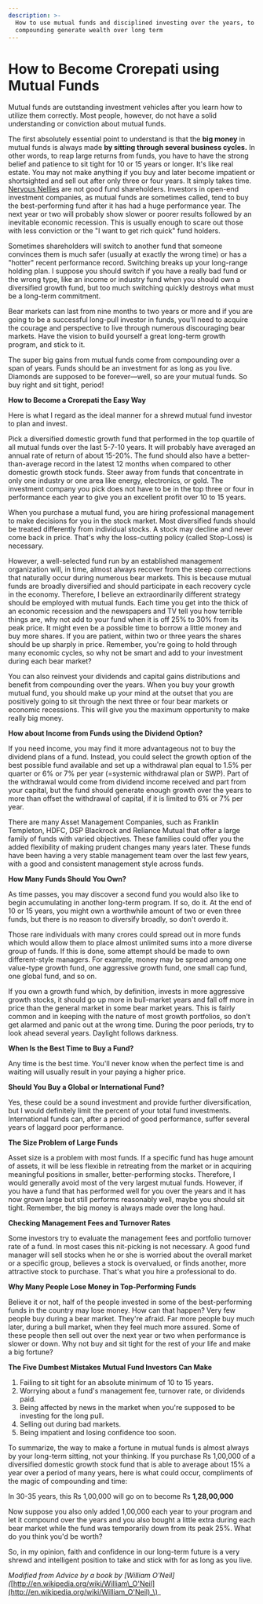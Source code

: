 ```yaml
---
description: >-
  How to use mutual funds and disciplined investing over the years, to let
  compounding generate wealth over long term
---
```


# How to Become Crorepati using Mutual Funds

Mutual funds are outstanding investment vehicles after you learn how to utilize them correctly. Most people, however, do not have a solid understanding or conviction about mutual funds.

The first absolutely essential point to understand is that the **big money** in mutual funds is always made **by sitting through several business cycles.** In other words, to reap large returns from funds, you have to have the strong belief and patience to sit tight for 10 or 15 years or longer. It's like real estate. You may not make anything if you buy and later become impatient or shortsighted and sell out after only three or four years. It simply takes time. [Nervous Nellies](http://www.investopedia.com/terms/n/nervousnellie.asp) are not good fund shareholders. Investors in open-end investment companies, as mutual funds are sometimes called, tend to buy the best-performing fund after it has had a huge performance year. The next year or two will probably show slower or poorer results followed by an inevitable economic recession. This is usually enough to scare out those with less conviction or the "I want to get rich quick" fund holders.

Sometimes shareholders will switch to another fund that someone convinces them is much safer \(usually at exactly the wrong time\) or has a "hotter" recent performance record. Switching breaks up your long-range holding plan. I suppose you should switch if you have a really bad fund or the wrong type, like an income or industry fund when you should own a diversified growth fund, but too much switching quickly destroys what must be a long-term commitment.

Bear markets can last from nine months to two years or more and if you are going to be a successful long-pull investor in funds, you'll need to acquire the courage and perspective to live through numerous discouraging bear markets. Have the vision to build yourself a great long-term growth program, and stick to it.

The super big gains from mutual funds come from compounding over a span of years. Funds should be an investment for as long as you live. Diamonds are supposed to be forever—well, so are your mutual funds. So buy right and sit tight, period!

**How to Become a Crorepati the Easy Way**

Here is what I regard as the ideal manner for a shrewd mutual fund investor to plan and invest.

Pick a diversified domestic growth fund that performed in the top quartile of all mutual funds over the last 5-7-10 years. It will probably have averaged an annual rate of return of about 15-20%. The fund should also have a better-than-average record in the latest 12 months when compared to other domestic growth stock funds. Steer away from funds that concentrate in only one industry or one area like energy, electronics, or gold. The investment company you pick does not have to be in the top three or four in performance each year to give you an excellent profit over 10 to 15 years.

When you purchase a mutual fund, you are hiring professional management to make decisions for you in the stock market. Most diversified funds should be treated differently from individual stocks. A stock may decline and never come back in price. That's why the loss-cutting policy \(called Stop-Loss\) is necessary.

However, a well-selected fund run by an established management organization will, in time, almost always recover from the steep corrections that naturally occur during numerous bear markets. This is because mutual funds are broadly diversified and should participate in each recovery cycle in the economy. Therefore, I believe an extraordinarily different strategy should be employed with mutual funds. Each time you get into the thick of an economic recession and the newspapers and TV tell you how terrible things are, why not add to your fund when it is off 25% to 30% from its peak price. It might even be a possible time to borrow a little money and buy more shares. If you are patient, within two or three years the shares should be up sharply in price. Remember, you're going to hold through many economic cycles, so why not be smart and add to your investment during each bear market?

You can also reinvest your dividends and capital gains distributions and benefit from compounding over the years. When you buy your growth mutual fund, you should make up your mind at the outset that you are positively going to sit through the next three or four bear markets or economic recessions. This will give you the maximum opportunity to make really big money.

**How about Income from Funds using the Dividend Option?**

If you need income, you may find it more advantageous not to buy the dividend plans of a fund. Instead, you could select the growth option of the best possible fund available and set up a withdrawal plan equal to 1.5% per quarter or 6% or 7% per year \(=systemic withdrawal plan or SWP\). Part of the withdrawal would come from dividend income received and part from your capital, but the fund should generate enough growth over the years to more than offset the withdrawal of capital, if it is limited to 6% or 7% per year.

There are many Asset Management Companies, such as Franklin Templeton, HDFC, DSP Blackrock and Reliance Mutual that offer a large family of funds with varied objectives. These families could offer you the added flexibility of making prudent changes many years later. These funds have been having a very stable management team over the last few years, with a good and consistent management style across funds.

**How Many Funds Should You Own?**

As time passes, you may discover a second fund you would also like to begin accumulating in another long-term program. If so, do it. At the end of 10 or 15 years, you might own a worthwhile amount of two or even three funds, but there is no reason to diversify broadly, so don't overdo it.

Those rare individuals with many crores could spread out in more funds which would allow them to place almost unlimited sums into a more diverse group of funds. If this is done, some attempt should be made to own different-style managers. For example, money may be spread among one value-type growth fund, one aggressive growth fund, one small cap fund, one global fund, and so on.

If you own a growth fund which, by definition, invests in more aggressive growth stocks, it should go up more in bull-market years and fall off more in price than the general market in some bear market years. This is fairly common and in keeping with the nature of most growth portfolios, so don't get alarmed and panic out at the wrong time. During the poor periods, try to look ahead several years. Daylight follows darkness.

**When Is the Best Time to Buy a Fund?**

Any time is the best time. You'll never know when the perfect time is and waiting will usually result in your paying a higher price.

**Should You Buy a Global or International Fund?**

Yes, these could be a sound investment and provide further diversification, but I would definitely limit the percent of your total fund investments. International funds can, after a period of good performance, suffer several years of laggard poor performance.

**The Size Problem of Large Funds**

Asset size is a problem with most funds. If a specific fund has huge amount of assets, it will be less flexible in retreating from the market or in acquiring meaningful positions in smaller, better-performing stocks. Therefore, I would generally avoid most of the very largest mutual funds. However, if you have a fund that has performed well for you over the years and it has now grown large but still performs reasonably well, maybe you should sit tight. Remember, the big money is always made over the long haul.

**Checking Management Fees and Turnover Rates**

Some investors try to evaluate the management fees and portfolio turnover rate of a fund. In most cases this nit-picking is not necessary. A good fund manager will sell stocks when he or she is worried about the overall market or a specific group, believes a stock is overvalued, or finds another, more attractive stock to purchase. That's what you hire a professional to do.

**Why Many People Lose Money in Top-Performing Funds**

Believe it or not, half of the people invested in some of the best-performing funds in the country may lose money. How can that happen? Very few people buy during a bear market. They're afraid. Far more people buy much later, during a bull market, when they feel much more assured. Some of these people then sell out over the next year or two when performance is slower or down. Why not buy and sit tight for the rest of your life and make a big fortune?

**The Five Dumbest Mistakes Mutual Fund Investors Can Make**

1. Failing to sit tight for an absolute minimum of 10 to 15 years.
2. Worrying about a fund's management fee, turnover rate, or dividends paid.
3. Being affected by news in the market when you're supposed to be investing for the long pull.
4. Selling out during bad markets.
5. Being impatient and losing confidence too soon.

To summarize, the way to make a fortune in mutual funds is almost always by your long-term sitting, not your thinking. If you purchase Rs 1,00,000 of a diversified domestic growth stock fund that is able to average about 15% a year over a period of many years, here is what could occur, compliments of the magic of compounding and time:

In 30-35 years, this Rs 1,00,000 will go on to become Rs **1,28,00,000**

Now suppose you also only added 1,00,000 each year to your program and let it compound over the years and you also bought a little extra during each bear market while the fund was temporarily down from its peak 25%. What do you think you'd be worth?

So, in my opinion, faith and confidence in our long-term future is a very shrewd and intelligent position to take and stick with for as long as you live.

_Modified from Advice by a book by \[William O'Neil\]\(_[http://en.wikipedia.org/wiki/William\_O'Neil](http://en.wikipedia.org/wiki/William_O'Neil)_\)_

